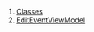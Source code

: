 1.  [Classes](view_model_after_auth_view_models_event_view_models_edit_event_view_model/#classes)
2.  [EditEventViewModel](view_model_after_auth_view_models_event_view_models_edit_event_view_model/EditEventViewModel-class.html)
